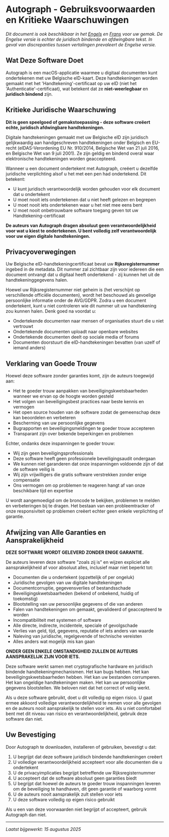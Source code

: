 # Autograph - Gebruiksvoorwaarden en Kritieke Waarschuwingen

*Dit document is ook beschikbaar in het [Engels](TERMS.md) en [Frans](TERMS_FR.md) voor uw gemak. De Engelse versie is echter de juridisch bindende en afdwingbare tekst. In geval van discrepanties tussen vertalingen prevaleert de Engelse versie.*

## Wat Deze Software Doet

Autograph is een macOS-applicatie waarmee u digitaal documenten kunt ondertekenen met uw Belgische eID-kaart. Deze handtekeningen worden gemaakt met het 'Handtekening'-certificaat op uw eID (niet het 'Authenticatie'-certificaat), wat betekent dat ze **niet-weerlegbaar** en **juridisch bindend** zijn.

## Kritieke Juridische Waarschuwing

**Dit is geen speelgoed of gemakstoepassing - deze software creëert echte, juridisch afdwingbare handtekeningen.**

Digitale handtekeningen gemaakt met uw Belgische eID zijn juridisch gelijkwaardig aan handgeschreven handtekeningen onder Belgisch en EU-recht (eIDAS-Verordening EU Nr. 910/2014, Belgische Wet van 21 juli 2016, en Belgische Wet van 9 juli 2001). Ze zijn geldig en bindend overal waar elektronische handtekeningen worden geaccepteerd.

Wanneer u een document ondertekent met Autograph, creëert u dezelfde juridische verplichting alsof u het met een pen had ondertekend. Dit betekent:
- U kunt juridisch verantwoordelijk worden gehouden voor elk document dat u ondertekent
- U moet nooit iets ondertekenen dat u niet heeft gelezen en begrepen
- U moet nooit iets ondertekenen waar u het niet mee eens bent
- U moet nooit onbetrouwbare software toegang geven tot uw Handtekening-certificaat

**De auteurs van Autograph dragen absoluut geen verantwoordelijkheid voor wat u kiest te ondertekenen. U bent volledig zelf verantwoordelijk voor uw eigen digitale handtekeningen.**

## Privacyoverwegingen

Uw Belgische eID-handtekeningcertificaat bevat uw **Rijksregisternummer** ingebed in de metadata. Dit nummer zal zichtbaar zijn voor iedereen die een document ontvangt dat u digitaal heeft ondertekend - zij kunnen het uit de handtekeninggegevens halen.

Hoewel uw Rijksregisternummer niet geheim is (het verschijnt op verschillende officiële documenten), wordt het beschouwd als gevoelige persoonlijke informatie onder de AVG/GDPR. Zodra u een document ondertekent, kunt u niet controleren wie dit nummer uit uw handtekening zou kunnen halen. Denk goed na voordat u:
- Ondertekende documenten naar mensen of organisaties stuurt die u niet vertrouwt
- Ondertekende documenten uploadt naar openbare websites
- Ondertekende documenten deelt op sociale media of forums
- Documenten doorstuurt die eID-handtekeningen bevatten (van uzelf of iemand anders)

## Verklaring van Goede Trouw

Hoewel deze software zonder garanties komt, zijn de auteurs toegewijd aan:
- Het te goeder trouw aanpakken van beveiligingskwetsbaarheden wanneer we ervan op de hoogte worden gesteld
- Het volgen van beveiligingsbest practices naar beste kennis en vermogen
- Het open source houden van de software zodat de gemeenschap deze kan beoordelen en verbeteren
- Bescherming van uw persoonlijke gegevens
- Bugrapporten en beveiligingsmeldingen te goeder trouw accepteren
- Transparant zijn over bekende beperkingen en problemen

Echter, ondanks deze inspanningen te goeder trouw:
- Wij zijn geen beveiligingsprofessionals
- Deze software heeft geen professionele beveiligingsaudit ondergaan
- We kunnen niet garanderen dat onze inspanningen voldoende zijn of dat de software veilig is
- Wij zijn vrijwilligers die gratis software verstrekken zonder enige compensatie
- Ons vermogen om op problemen te reageren hangt af van onze beschikbare tijd en expertise

U wordt aangemoedigd om de broncode te bekijken, problemen te melden en verbeteringen bij te dragen. Het bestaan van een probleemtracker of onze responsiviteit op problemen creëert echter geen enkele verplichting of garantie.

## Afwijzing van Alle Garanties en Aansprakelijkheid

**DEZE SOFTWARE WORDT GELEVERD ZONDER ENIGE GARANTIE.**

De auteurs leveren deze software "zoals zij is" en wijzen expliciet alle aansprakelijkheid af voor absoluut alles, inclusief maar niet beperkt tot:

- Documenten die u ondertekent (opzettelijk of per ongeluk)
- Juridische gevolgen van uw digitale handtekeningen
- Documentcorruptie, gegevensverlies of bestandsschade
- Beveiligingskwetsbaarheden (bekend of onbekend, huidig of toekomstig)
- Blootstelling van uw persoonlijke gegevens of die van anderen
- Falen van handtekeningen om gemaakt, gevalideerd of geaccepteerd te worden
- Incompatibiliteit met systemen of software
- Alle directe, indirecte, incidentele, speciale of gevolgschade
- Verlies van geld, tijd, gegevens, reputatie of iets anders van waarde
- Naleving van juridische, regelgevende of technische vereisten
- Alles anders wat mogelijk mis kan gaan

**ONDER GEEN ENKELE OMSTANDIGHEID ZULLEN DE AUTEURS AANSPRAKELIJK ZIJN VOOR IETS.**

Deze software werkt samen met cryptografische hardware en juridisch bindende handtekeningmechanismen. Het kan bugs hebben. Het kan beveiligingskwetsbaarheden hebben. Het kan uw bestanden corrumperen. Het kan ongeldige handtekeningen maken. Het kan uw persoonlijke gegevens blootstellen. We beloven niet dat het correct of veilig werkt.

Als u deze software gebruikt, doet u dit volledig op eigen risico. U gaat ermee akkoord volledige verantwoordelijkheid te nemen voor alle gevolgen en de auteurs nooit aansprakelijk te stellen voor iets. Als u niet comfortabel bent met dit niveau van risico en verantwoordelijkheid, gebruik deze software dan niet.

## Uw Bevestiging

Door Autograph te downloaden, installeren of gebruiken, bevestigt u dat:
1. U begrijpt dat deze software juridisch bindende handtekeningen creëert
2. U volledige verantwoordelijkheid accepteert voor alle documenten die u ondertekent
3. U de privacyimplicaties begrijpt betreffende uw Rijksregisternummer
4. U accepteert dat de software absoluut geen garanties biedt
5. U begrijpt dat hoewel de auteurs te goeder trouw inspanningen leveren om de beveiliging te handhaven, dit geen garantie of waarborg vormt
6. U de auteurs nooit aansprakelijk zult stellen voor iets
7. U deze software volledig op eigen risico gebruikt

Als u een van deze voorwaarden niet begrijpt of accepteert, gebruik Autograph dan niet.

---

*Laatst bijgewerkt: 15 augustus 2025*